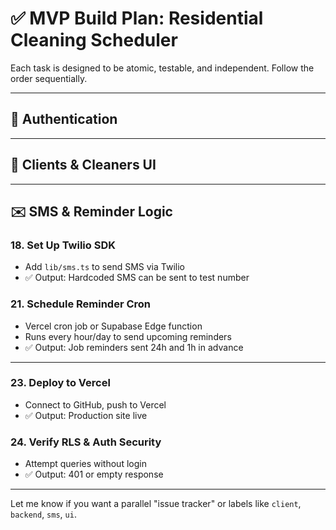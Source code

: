 # ✅ MVP Build Plan: Residential Cleaning Scheduler

Each task is designed to be atomic, testable, and independent. Follow the order sequentially.

---
<!-- 
## 🧱 Setup & Configuration

### 1. Initialize Next.js Project
- Create new project with App Router, TypeScript, Tailwind CSS
- ✅ Output: Running dev server with Tailwind styles working

### 2. Set Up Supabase Project
- Create Supabase project and enable Auth
- ✅ Output: Project URL and anon/service keys available

### 3. Connect Supabase to Next.js
- Install Supabase JS client
- Set up `lib/supabase.ts`
- ✅ Output: Test client connection in a route

--- -->

## 🔐 Authentication

<!-- ### 4. Implement Login Page
- Create `/login/page.tsx`
- Use Supabase email/password login
- ✅ Output: Redirect to dashboard on login -->

<!-- ### 5. Add Auth Guard
- Create middleware to protect `/dashboard` and inner routes
- ✅ Output: Redirects unauthenticated users to login

--- -->
<!-- 
## 📦 Database & RLS (in Supabase)

### 6. Create `clients` table
- Define schema (name, phone, address, etc.)
- Add RLS: only owner can read/write
- ✅ Output: CRUD works via Supabase Studio

### 7. Create `cleaners` table
- Define schema (name, phone)
- Add RLS: only owner can read/write
- ✅ Output: Visible and editable only by admin

### 8. Create `jobs` table
- Define fields (client_id, cleaner_id, datetime, notes, status)
- Add RLS: only owner can read/write
- ✅ Output: Can insert jobs via Supabase Studio

--- -->

<!-- ## 📄 Frontend Pages & Forms

### 9. Build Layout and Navbar
- Create app shell with top nav and layout routes
- ✅ Output: Navbar with links to Dashboard / Clients / Cleaners -->
<!-- 
### 10. Build Dashboard Job List
- Display list of jobs sorted by date
- Use dummy data first
- ✅ Output: Job list renders with placeholders -->

<!-- ### 11. Add Job Creation Modal
- Modal form for job creation (client, cleaner, time, notes)
- ✅ Output: Submits new job to DB -->
<!-- 
### 12. Add Job Edit Modal
- Reuse modal to prefill fields for editing
- ✅ Output: Save changes updates job -->

<!-- ### 13. Display Job Status + Notes
- Show job status badge and any notes in job card
- ✅ Output: Can view/edit job details -->

---

## 👥 Clients & Cleaners UI
<!-- 
### 14. Build Client List Page
- Table or list view of all clients
- ✅ Output: Shows name, phone, address

### 15. Add Client Create/Edit Modal
- Modal form for adding/updating clients
- ✅ Output: New client appears in list -->

<!-- ### 16. Build Cleaners List Page
- Similar list for cleaners
- ✅ Output: Cleaner name + phone rendered

### 17. Add Cleaner Create/Edit Modal
- Modal for adding/updating cleaner info
- ✅ Output: Cleaners can be edited in UI -->

---

## ✉️ SMS & Reminder Logic

### 18. Set Up Twilio SDK
- Add `lib/sms.ts` to send SMS via Twilio
- ✅ Output: Hardcoded SMS can be sent to test number

<!-- ### 19. Trigger SMS on Job Creation
- Send SMS to client + cleaner when job created
- ✅ Output: Confirmation SMS sent after create

### 20. Add Manual “On My Way” Button
- Button on job card to trigger one-off SMS
- ✅ Output: Sends “on my way” text -->

### 21. Schedule Reminder Cron
- Vercel cron job or Supabase Edge function
- Runs every hour/day to send upcoming reminders
- ✅ Output: Job reminders sent 24h and 1h in advance

---

<!-- ## ✅ Final Touches

### 22. Add Toast Notifications
- Display success/error feedback for create/edit
- ✅ Output: Toast shows after any form submit -->

### 23. Deploy to Vercel
- Connect to GitHub, push to Vercel
- ✅ Output: Production site live

### 24. Verify RLS & Auth Security
- Attempt queries without login
- ✅ Output: 401 or empty response

---

Let me know if you want a parallel "issue tracker" or labels like `client`, `backend`, `sms`, `ui`.